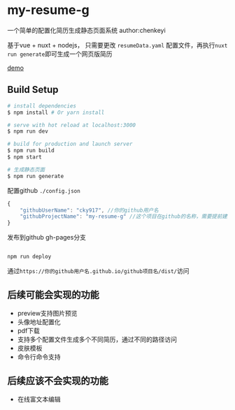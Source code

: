 # my-resume-g

一个简单的配置化简历生成静态页面系统 author:chenkeyi

基于vue + nuxt + nodejs， 只需要更改 `resumeData.yaml` 配置文件，再执行`nuxt run generate`即可生成一个网页版简历

[demo](https://cky917.github.io/my-resume-g/dist/)

## Build Setup

``` bash
# install dependencies
$ npm install # Or yarn install

# serve with hot reload at localhost:3000
$ npm run dev

# build for production and launch server
$ npm run build
$ npm start

# 生成静态页面
$ npm run generate
```

配置github `./config.json`

```javascript
{
    "githubUserName": "cky917", //你的github用户名
    "githubProjectName": "my-resume-g" //这个项目在github的名称，需要提前建好，并创建一个gh-pages分支
}
```

发布到github gh-pages分支

```bash

npm run deploy

```

通过`https://你的github用户名.github.io/github项目名/dist/`访问

## 后续可能会实现的功能

- preview支持图片预览
- 头像地址配置化
- pdf下载
- 支持多个配置文件生成多个不同简历，通过不同的路径访问
- 皮肤模板
- 命令行命令支持

## 后续应该不会实现的功能

- 在线富文本编辑

